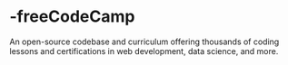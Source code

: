 # -freeCodeCamp
An open-source codebase and curriculum offering thousands of coding lessons and certifications in web development, data science, and more.
